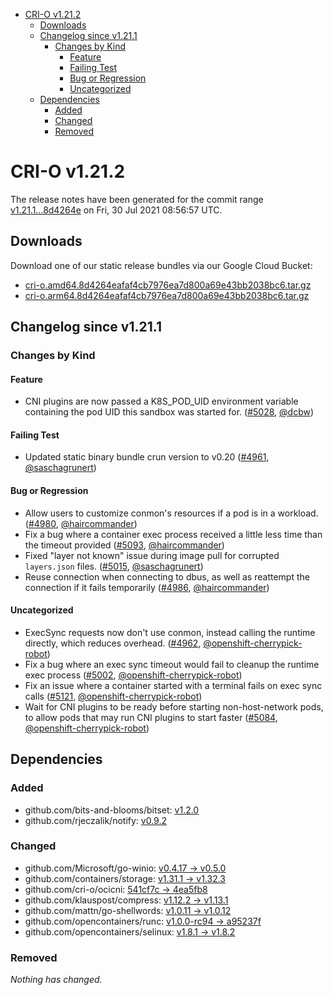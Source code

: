 - [CRI-O v1.21.2](#cri-o-v1212)
  - [Downloads](#downloads)
  - [Changelog since v1.21.1](#changelog-since-v1211)
    - [Changes by Kind](#changes-by-kind)
      - [Feature](#feature)
      - [Failing Test](#failing-test)
      - [Bug or Regression](#bug-or-regression)
      - [Uncategorized](#uncategorized)
  - [Dependencies](#dependencies)
    - [Added](#added)
    - [Changed](#changed)
    - [Removed](#removed)

# CRI-O v1.21.2

The release notes have been generated for the commit range
[v1.21.1...8d4264e](https://github.com/cri-o/cri-o/compare/v1.21.1...8d4264eafaf4cb7976ea7d800a69e43bb2038bc6) on Fri, 30 Jul 2021 08:56:57 UTC.

## Downloads

Download one of our static release bundles via our Google Cloud Bucket:

- [cri-o.amd64.8d4264eafaf4cb7976ea7d800a69e43bb2038bc6.tar.gz](https://storage.googleapis.com/k8s-conform-cri-o/artifacts/cri-o.amd64.8d4264eafaf4cb7976ea7d800a69e43bb2038bc6.tar.gz)
- [cri-o.arm64.8d4264eafaf4cb7976ea7d800a69e43bb2038bc6.tar.gz](https://storage.googleapis.com/k8s-conform-cri-o/artifacts/cri-o.arm64.8d4264eafaf4cb7976ea7d800a69e43bb2038bc6.tar.gz)

## Changelog since v1.21.1

### Changes by Kind

#### Feature
 - CNI plugins are now passed a K8S_POD_UID environment variable containing the pod UID this sandbox was started for. ([#5028](https://github.com/cri-o/cri-o/pull/5028), [@dcbw](https://github.com/dcbw))

#### Failing Test
 - Updated static binary bundle crun version to v0.20 ([#4961](https://github.com/cri-o/cri-o/pull/4961), [@saschagrunert](https://github.com/saschagrunert))

#### Bug or Regression
 - Allow users to customize conmon's resources if a pod is in a workload. ([#4980](https://github.com/cri-o/cri-o/pull/4980), [@haircommander](https://github.com/haircommander))
 - Fix a bug where a container exec process received a little less time than the timeout provided ([#5093](https://github.com/cri-o/cri-o/pull/5093), [@haircommander](https://github.com/haircommander))
 - Fixed "layer not known" issue during image pull for corrupted `layers.json` files. ([#5015](https://github.com/cri-o/cri-o/pull/5015), [@saschagrunert](https://github.com/saschagrunert))
 - Reuse connection when connecting to dbus, as well as reattempt the connection if it fails temporarily ([#4986](https://github.com/cri-o/cri-o/pull/4986), [@haircommander](https://github.com/haircommander))

#### Uncategorized
 - ExecSync requests now don't use conmon, instead calling the runtime directly, which reduces overhead. ([#4962](https://github.com/cri-o/cri-o/pull/4962), [@openshift-cherrypick-robot](https://github.com/openshift-cherrypick-robot))
 - Fix a bug where an exec sync timeout would fail to cleanup the runtime exec process ([#5002](https://github.com/cri-o/cri-o/pull/5002), [@openshift-cherrypick-robot](https://github.com/openshift-cherrypick-robot))
 - Fix an issue where a container started with a terminal fails on exec sync calls ([#5121](https://github.com/cri-o/cri-o/pull/5121), [@openshift-cherrypick-robot](https://github.com/openshift-cherrypick-robot))
 - Wait for CNI plugins to be ready before starting non-host-network pods, to allow pods that may run CNI plugins to start faster ([#5084](https://github.com/cri-o/cri-o/pull/5084), [@openshift-cherrypick-robot](https://github.com/openshift-cherrypick-robot))

## Dependencies

### Added
- github.com/bits-and-blooms/bitset: [v1.2.0](https://github.com/bits-and-blooms/bitset/tree/v1.2.0)
- github.com/rjeczalik/notify: [v0.9.2](https://github.com/rjeczalik/notify/tree/v0.9.2)

### Changed
- github.com/Microsoft/go-winio: [v0.4.17 → v0.5.0](https://github.com/Microsoft/go-winio/compare/v0.4.17...v0.5.0)
- github.com/containers/storage: [v1.31.1 → v1.32.3](https://github.com/containers/storage/compare/v1.31.1...v1.32.3)
- github.com/cri-o/ocicni: [541cf7c → 4ea5fb8](https://github.com/cri-o/ocicni/compare/541cf7c...4ea5fb8)
- github.com/klauspost/compress: [v1.12.2 → v1.13.1](https://github.com/klauspost/compress/compare/v1.12.2...v1.13.1)
- github.com/mattn/go-shellwords: [v1.0.11 → v1.0.12](https://github.com/mattn/go-shellwords/compare/v1.0.11...v1.0.12)
- github.com/opencontainers/runc: [v1.0.0-rc94 → a95237f](https://github.com/opencontainers/runc/compare/v1.0.0-rc94...a95237f)
- github.com/opencontainers/selinux: [v1.8.1 → v1.8.2](https://github.com/opencontainers/selinux/compare/v1.8.1...v1.8.2)

### Removed
_Nothing has changed._
